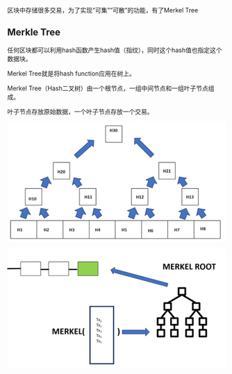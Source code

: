 区块中存储很多交易，为了实现“可集”“可散”的功能，有了Merkel Tree



## **Merkle Tree**

任何区块都可以利用hash函数产生hash值（指纹），同时这个hash值也指定这个数据块。

Merkel Tree就是将hash function应用在树上。



Merkel Tree（Hash二叉树）由一个根节点，一组中间节点和一组叶子节点组成。

叶子节点存放原始数据，一个叶子节点存放一个交易。



![image-20240102121418018](assets\image-20240102121418018.png)



 ![image-20240102121430511](assets\image-20240102121430511.png)